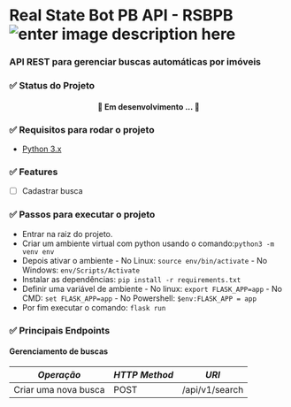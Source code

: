 # Real State Bot PB API - RSBPB ![enter image description here](https://img.shields.io/badge/version-1.0.0-yellowgreen)
### API REST para gerenciar buscas automáticas por imóveis

### ✅ Status do Projeto
<h4 align="center"> 🚧 Em desenvolvimento ... 🚧 </h4>

### ✅ Requisitos para rodar o projeto
- [Python 3.x](https://www.python.org/downloads/) 

### ✅ Features

 - [ ] Cadastrar busca

### ✅ Passos para executar o projeto

- Entrar na raiz do projeto.
- Criar um ambiente virtual com python usando o comando:`python3 -m venv env`
- Depois ativar o ambiente
		- No Linux: `source env/bin/activate`
		- No Windows: `env/Scripts/Activate`
- Instalar as dependências: `pip install -r requirements.txt`
- Definir uma variável de ambiente
		- No linux: `export FLASK_APP=app`
		- No CMD: `set FLASK_APP=app`
		- No Powershell: `$env:FLASK_APP = app`
- Por fim executar o comando: `flask run`

### ✅ Principais Endpoints

#### Gerenciamento de buscas

|*Operação*|*HTTP Method*| *URI*|
|--|--|--|
| Criar uma nova busca | POST | /api/v1/search
